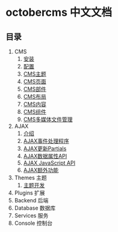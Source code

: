 # octobercms 中文文档
## 目录
1. CMS
    1. [安装](setup-installation.md)
    1. [配置](setup-configuration.md)
    1. [CMS主题](cms-themes.md)
    1. [CMS页面](cms-pages.md)
    1. [CMS部件](cms-partials.md)
    1. [CMS布局](cms-layouts.md)
    1. [CMS内容](cms-content.md)
    1. [CMS组件](cms-content.md)
    1. [CMS多媒体文件管理](cms-mediamanager.md)
1. AJAX
    1. [介绍](ajax-introduction.md)
    1. [AJAX事件处理程序](ajax-handlers.md)
    1. [AJAX更新Partials](ajax-update-partials.md)
    1. [AJAX数据属性API](ajax-attributes-api.md)
    1. [AJAX JavaScript API](ajax-javascript-api.md)
    1. [AJAX额外功能](ajax-extras.md)
1. Themes 主题
    1. [主题开发](themes-development.md)
1. Plugins 扩展
1. Backend 后端
1. Database 数据库
1. Services 服务
1. Console 控制台